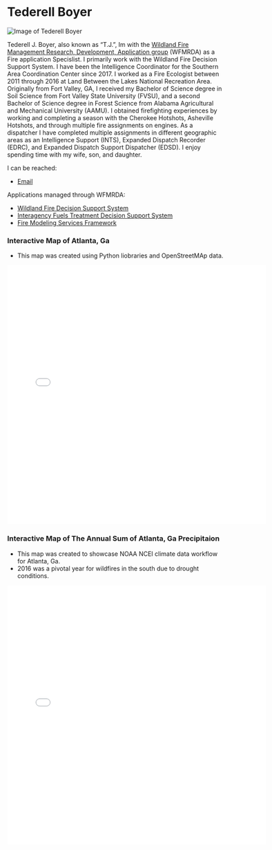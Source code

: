 # Tederell Boyer
![Image of Tederell Boyer](https://wfmrda.nwcg.gov/sites/default/files/images/StaffBios/TJ_Boyer.jpg)


Tederell J. Boyer, also known as “T.J.”, Im with the [Wildland Fire Management Research, Development, Application group](https://wfmrda.nwcg.gov/) (WFMRDA) as a Fire application Specislist. I primarily work with the Wildland Fire Decision Support System. I have been the Intelligence Coordinator for the Southern Area Coordination Center since 2017. I worked as a Fire Ecologist between 2011 through 2016 at Land Between the Lakes National Recreation Area. Originally from Fort Valley, GA, I received my Bachelor of Science degree in Soil Science from Fort Valley State University (FVSU), and a second Bachelor of Science degree in Forest Science from Alabama Agricultural and Mechanical University (AAMU).  I obtained firefighting experiences by working and completing a season with the Cherokee Hotshots, Asheville Hotshots, and through multiple fire assignments on engines. As a dispatcher I have completed multiple assignments in different geographic areas as an Intelligence Support (INTS), Expanded Dispatch Recorder (EDRC), and Expanded Dispatch Support Dispatcher (EDSD). I enjoy spending time with my wife, son, and daughter.

I can be reached:
* [Email](mailto:tederell.boyer@usda.gov)

Applications managed through WFMRDA:
* [Wildland Fire Decision Support System](https://wfdss.firenet.gov/help/Content/Home.htm)
* [Interagency Fuels Treatment Decision Support System](https://iftdss.firenet.gov/iftdss2/#/landing)
* [Fire Modeling Services Framework](https://fmsf2.firenet.gov/)

### Interactive Map of Atlanta, Ga
* This map was created using Python liobraries and OpenStreetMAp data.
  
<embed type="text/html" src="/img/atl.html" width="600" height="600">

### Interactive Map of The Annual Sum of Atlanta, Ga Precipitaion
* This map was created to showcase NOAA NCEI climate data workflow for Atlanta, Ga.
* 2016 was a pivotal year for wildfires in the south due to drought conditions.
  
<embed type="text/html" src="/img/annualsumclimate_plot.html" width="600" height="600">
